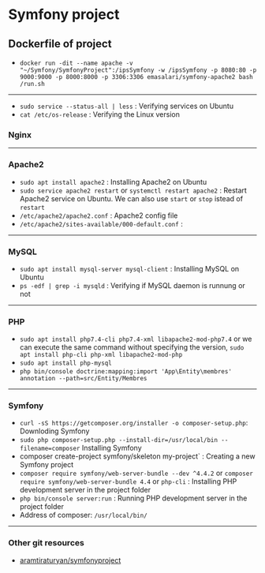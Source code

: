 # Symfony project

## Dockerfile of project

- `docker run -dit --name apache -v "~/Symfony/SymfonyProject":/ipsSymfony -w /ipsSymfony -p 8080:80 -p 9000:9000 -p 8000:8000 -p 3306:3306 emasalari/symfony-apache2 bash /run.sh`

---

- `sudo service --status-all | less` : Verifying services on Ubuntu
- `cat /etc/os-release` : Verifying the Linux version

### Nginx

---

### Apache2

- `sudo apt install apache2` : Installing Apache2 on Ubuntu
- `sudo service apache2 restart` or `systemctl restart apache2` : Restart Apache2 service on Ubuntu. We can also use `start` or `stop` istead of `restart`
- `/etc/apache2/apache2.conf` : Apache2 config file
- `/etc/apache2/sites-available/000-default.conf` :

---

### MySQL

- `sudo apt install mysql-server mysql-client` : Installing MySQL on Ubuntu
- `ps -edf | grep -i mysqld` : Verifying if MySQL daemon is runnung or not

---

### PHP

- `sudo apt install php7.4-cli php7.4-xml libapache2-mod-php7.4` or we can execute the same command without specifying the version, `sudo apt install php-cli php-xml libapache2-mod-php`
- `sudo apt install php-mysql`
- `php bin/console doctrine:mapping:import 'App\Entity\membres' annotation --path=src/Entity/Membres`

---

### Symfony

- `curl -sS https://getcomposer.org/installer -o composer-setup.php`: Downloding Symfony
- `sudo php composer-setup.php --install-dir=/usr/local/bin --filename=composer` Installing Symfony
- composer create-project symfony/skeleton my-project` : Creating a new Symfony project
- `composer require symfony/web-server-bundle --dev ^4.4.2` or `composer require symfony/web-server-bundle 4.4` or `php-cli` : Installing PHP development server in the project folder
- `php bin/console server:run` : Running PHP development server in the project folder
- Address of composer: `/usr/local/bin/`

---
### Other git resources

- [aramtiraturyan/symfonyproject](https://github.com/aramtiraturyan/symfonyproject)
